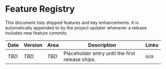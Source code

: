# Feature Registry

This document lists shipped features and key enhancements. It is automatically
appended to by the project updater whenever a release includes new feature
commits.

| Date  | Version | Area  | Description                                      | Links |
| ----- | ------- | ----- | ------------------------------------------------ | ----- |
| _TBD_ | _TBD_   | _TBD_ | Placeholder entry until the first release ships. | _n/a_ |
